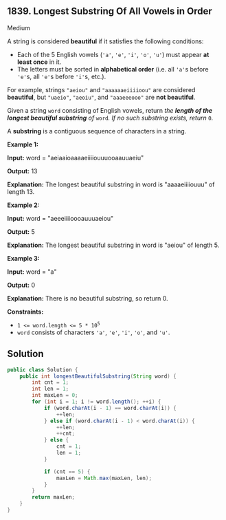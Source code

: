 ## 1839\. Longest Substring Of All Vowels in Order

Medium

A string is considered **beautiful** if it satisfies the following conditions:

*   Each of the 5 English vowels (`'a'`, `'e'`, `'i'`, `'o'`, `'u'`) must appear **at least once** in it.
*   The letters must be sorted in **alphabetical order** (i.e. all `'a'`s before `'e'`s, all `'e'`s before `'i'`s, etc.).

For example, strings `"aeiou"` and `"aaaaaaeiiiioou"` are considered **beautiful**, but `"uaeio"`, `"aeoiu"`, and `"aaaeeeooo"` are **not beautiful**.

Given a string `word` consisting of English vowels, return _the **length of the longest beautiful substring** of_ `word`_. If no such substring exists, return_ `0`.

A **substring** is a contiguous sequence of characters in a string.

**Example 1:**

**Input:** word = "aeiaaioaaaaeiiiiouuuooaauuaeiu"

**Output:** 13

**Explanation:** The longest beautiful substring in word is "aaaaeiiiiouuu" of length 13.

**Example 2:**

**Input:** word = "aeeeiiiioooauuuaeiou"

**Output:** 5

**Explanation:** The longest beautiful substring in word is "aeiou" of length 5.

**Example 3:**

**Input:** word = "a"

**Output:** 0

**Explanation:** There is no beautiful substring, so return 0.

**Constraints:**

*   <code>1 <= word.length <= 5 * 10<sup>5</sup></code>
*   `word` consists of characters `'a'`, `'e'`, `'i'`, `'o'`, and `'u'`.

## Solution

```java
public class Solution {
    public int longestBeautifulSubstring(String word) {
        int cnt = 1;
        int len = 1;
        int maxLen = 0;
        for (int i = 1; i != word.length(); ++i) {
            if (word.charAt(i - 1) == word.charAt(i)) {
                ++len;
            } else if (word.charAt(i - 1) < word.charAt(i)) {
                ++len;
                ++cnt;
            } else {
                cnt = 1;
                len = 1;
            }

            if (cnt == 5) {
                maxLen = Math.max(maxLen, len);
            }
        }
        return maxLen;
    }
}
```